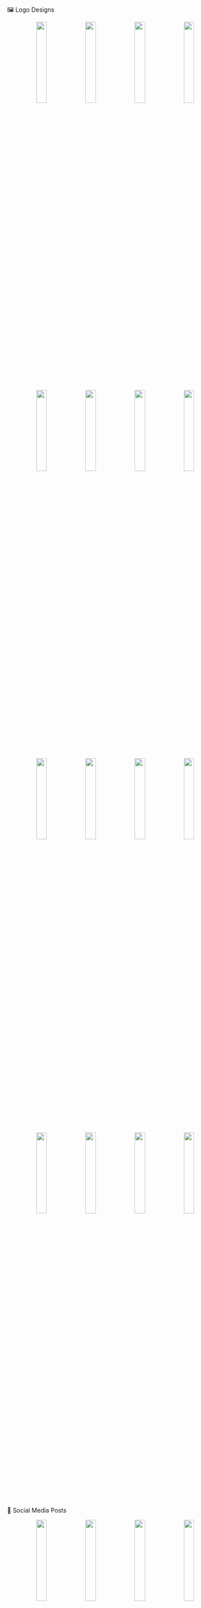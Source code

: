 🖼️ Logo Designs
<p align="center">  <img src="https://github.com/user-attachments/assets/a3d72d44-60c0-487a-a612-4e96dc5ffa9a" width="22%" /> <img src="https://github.com/user-attachments/assets/05785e3b-f2e6-41be-b08d-7c53de1e620f" width="22%" /> <img src="https://github.com/user-attachments/assets/7f932633-4aaf-4472-ab22-f88295fc9a4e" width="22%" /> <img src="https://github.com/user-attachments/assets/8f180701-ed36-4f96-bf35-c37533c280d4" width="22%" /> <img src="https://github.com/user-attachments/assets/bf88f47f-8d39-4933-9082-42735dc2e425" width="22%" /> <img src="https://github.com/user-attachments/assets/b57b46b2-12df-4d56-ab86-894930e8ac4d" width="22%" /> <img src="https://github.com/user-attachments/assets/d479c66d-d5dc-42bf-ac0d-0db6ec81a0e7" width="22%" /> <img src="https://github.com/user-attachments/assets/bf88f47f-8d39-4933-9082-42735dc2e425" width="22%" /> <img src="https://github.com/user-attachments/assets/f5ac23f3-7758-4997-bdfb-28befe8f29c5" width="22%" /> <img src="https://github.com/user-attachments/assets/017147d5-b3c3-4f97-bae4-3fda2304e8ee" width="22%" /> <img src="https://github.com/user-attachments/assets/0f2eda6a-157e-40ba-8f10-c6738b9657dc" width="22%" />  <img src="https://github.com/user-attachments/assets/ac6a982a-0ade-409d-b0b2-e8936569e522" width="22%" />
</p> <p align="center"> <img src="https://github.com/user-attachments/assets/a8b38db5-74b6-4d1c-aa68-f13e57044ab6" width="22%" /> <img src="https://github.com/user-attachments/assets/42a0fb76-22cf-4341-8dab-094640e0d320" width="22%" /> <img src="https://github.com/user-attachments/assets/4e689817-7798-4bef-b0e9-08f6368be179" width="22%" /> <img src="https://github.com/user-attachments/assets/8ceccedd-2d6a-486c-84cc-cc0618a4a0c7" width="22%" /> </p>

📱 Social Media Posts

<p align="center"> <img src="https://github.com/user-attachments/assets/72bcf1ee-1384-4af6-ae8e-27fb3cc7b0b5" width="22%" /> <img src="https://github.com/user-attachments/assets/71e6730b-1d4c-4283-a9f4-caa613dd9803" width="22%" /> <img src="https://github.com/user-attachments/assets/bc80d532-b640-4fff-8e24-1613f32f5602" width="22%" /> <img src="https://github.com/user-attachments/assets/c6b10819-48cd-4762-9331-39e8191d871d" width="22%" /> </p> <p align="center"> <img src="https://github.com/user-attachments/assets/99ce5ede-d4e2-4375-b9c8-142a3a3849d4" width="22%" /> <img src="https://github.com/user-attachments/assets/8a66df38-0c61-4337-9ae3-1f4378095bf7" width="22%" /> <img src="https://github.com/user-attachments/assets/8418b103-6fd7-4616-b507-452c2b8f126a" width="22%" /> <img src="https://github.com/user-attachments/assets/9e437211-b857-44ec-ad96-3382d4d6f532" width="22%" /> </p>

<p align="center"> <img src="https://github.com/user-attachments/assets/7f84ee34-efb5-4288-abb2-107d1e57090c" width="22%" /> <img src="https://github.com/user-attachments/assets/6c1d739a-ee25-4b78-b9f5-84484d0407bd" width="22%" /> <img src="https://github.com/user-attachments/assets/95d0d8f8-31ea-43d3-8858-7ecfe8ebab8c" width="22%" /> <img src="https://github.com/user-attachments/assets/b2980b33-9e60-4f1c-9dd2-4accea65788f" width="22%" /> </p> <p align="center"> <img src="https://github.com/user-attachments/assets/62c3935a-9c3c-4d76-bbd5-cd90728d1851" width="22%" /> <img src="https://github.com/user-attachments/assets/30e2268f-7ab8-4cb6-bb0a-9a484dd1a4c9" width="22%" /> <img src="https://github.com/user-attachments/assets/2148d15f-9713-4851-a37f-e4a794c73031" width="22%" /> <img src="https://github.com/user-attachments/assets/24aec4e6-a107-402d-98c7-4118fcf296e5" width="22%" /> </p>

<p align="center"> <img src="https://github.com/user-attachments/assets/75e625a8-1dc0-43c0-ac43-02bd00fc48d3" width="22%" /> <img src="https://github.com/user-attachments/assets/fd4340f3-b8be-457a-b5ac-7d6c501ddd1c" width="22%" /> <img src="https://github.com/user-attachments/assets/fc935cd3-8363-4a63-bb39-cd00d994b7c1" width="22%" /> <img src="https://github.com/user-attachments/assets/7e060e94-585c-4837-a777-05055a5bc85a" width="22%" /> </p> <p align="center"> <img src="https://github.com/user-attachments/assets/bc803083-b164-4906-a7f4-0fe3baa1cdbb" width="22%" /> <img src="https://github.com/user-attachments/assets/c9c9e080-9ce3-4240-af2b-6f7893d261a9" width="22%" /> <img src="https://github.com/user-attachments/assets/30772c6f-0b9f-489f-b447-249a25837287" width="22%" /> <img src="https://github.com/user-attachments/assets/24aec4e6-a107-402d-98c7-4118fcf296e5" width="22%" /> </p>

🧾 Posters & Banners

<p align="center"> <img src="https://github.com/user-attachments/assets/09c7bdff-8111-4537-bbdf-6e2699e9615f" width="32%" /> <img src="https://github.com/user-attachments/assets/91c0b380-b008-4fe6-ab05-f022ff1da209" width="32%" /> <img src="https://github.com/user-attachments/assets/10e47dbe-b020-4bd1-acf6-8d4227e13a0c" width="32%" /> </p>



